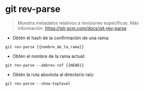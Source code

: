 # git rev-parse

> Muestra metadatos relativos a revisiones específicas.
> Más información: <https://git-scm.com/docs/git-rev-parse>.

- Obtén el hash de la confirmación de una rama:

`git rev-parse {{nombre_de_la_rama}}`

- Obtén el nombre de la rama actual:

`git rev-parse --abbrev-ref {{HEAD}}`

- Obtén la ruta absoluta al directorio raíz:

`git rev-parse --show-toplevel`

